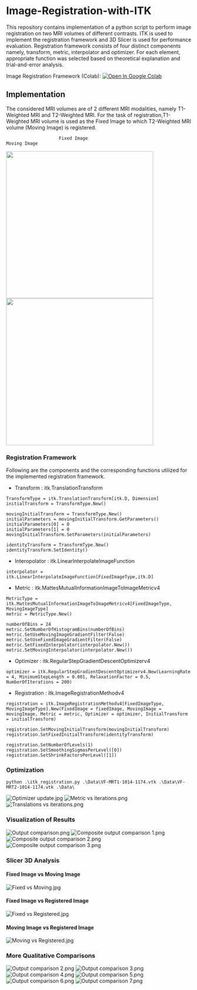 # Image-Registration-with-ITK
This repository contains implementation of a python script to perform image registration on two MRI volumes of different contrasts. ITK is used to implement the registration framework and 3D Slicer is used for performance evaluation. Registration framework consists of four distinct components namely, transform, metric, interpolator and optimizer. For each element, appropriate function was selected based on theoretical explanation and trial-and-error analysis.

Image Registration Framework (Colab): 
[![Open In Google Colab](https://colab.research.google.com/assets/colab-badge.svg)](https://colab.research.google.com/drive/1UJdb0eVk-lEVkqC6iriCei44O4tMYItt#scrollTo=6Pk4pRHRugXq)

## Implementation
The considered MRI volumes are of 2 different MRI modalities, namely T1-Weighted MRI and T2-Weighted MRI. For the task of registration,T1-Weighted MRI volume is used as the Fixed Image to which T2-Weighted MRI volume (Moving Image) is registered. 

                        Fixed Image                                     Moving Image

<img src="https://github.com/Vinith-Kugathasan/Image-Registration-with-ITK/blob/main/Images/fixed_image.gif" width="400"/> <img src="https://github.com/Vinith-Kugathasan/Image-Registration-with-ITK/blob/main/Images/moving_image.gif" width="400"/>

### Registration Framework
Following are the components and the corresponding functions utilized for the implemented registration framework.

- Transform : itk.TranslationTransform
```
TransformType = itk.TranslationTransform[itk.D, Dimension]
initialTransform = TransformType.New()

movingInitialTransform = TransformType.New()
initialParameters = movingInitialTransform.GetParameters()
initialParameters[0] = 0
initialParameters[1] = 0
movingInitialTransform.SetParameters(initialParameters)

identityTransform = TransformType.New()
identityTransform.SetIdentity()
```
- Interopolator : itk.LinearInterpolateImageFunction
```
interpolator = itk.LinearInterpolateImageFunction[FixedImageType,itk.D]
```
- Metric : itk.MattesMutualInformationImageToImageMetricv4
```
MetricType = itk.MattesMutualInformationImageToImageMetricv4[FixedImageType, MovingImageType]
metric = MetricType.New()

numberOfBins = 24
metric.SetNumberOfHistogramBins(numberOfBins)
metric.SetUseMovingImageGradientFilter(False)
metric.SetUseFixedImageGradientFilter(False)
metric.SetFixedInterpolator(interpolator.New())
metric.SetMovingInterpolator(interpolator.New())
```
- Optimizer : itk.RegularStepGradientDescentOptimizerv4
```
optimizer = itk.RegularStepGradientDescentOptimizerv4.New(LearningRate = 4, MinimumStepLength = 0.001, RelaxationFactor = 0.5, NumberOfIterations = 200)
```
- Registration : itk.ImageRegistrationMethodv4
```
registration = itk.ImageRegistrationMethodv4[FixedImageType, MovingImageType].New(FixedImage = fixedImage, MovingImage = movingImage, Metric = metric, Optimizer = optimizer, InitialTransform = initialTransform)

registration.SetMovingInitialTransform(movingInitialTransform)
registration.SetFixedInitialTransform(identityTransform)

registration.SetNumberOfLevels(1)
registration.SetSmoothingSigmasPerLevel([0])
registration.SetShrinkFactorsPerLevel([1])
```

### Optimization
```
python .\itk_registration.py .\Data\VF-MRT1-1014-1174.vtk .\Data\VF-MRT2-1014-1174.vtk .\Data\
```
![Optimizer update.jpg](Images/Optimizer_update.jpg)
![Metric vs iterations.png](Images/Metric_vs_iter.png)
![Translations vs iterations.png](Images/Translations_vs_iter.png)

### Visualization of Results
![Output comparison.png](Images/Output_comparison.png)
![Composite output comparison 1.png](Images/Composite_output_comparison_1.png)
![Composite output comparison 2.png](Images/Composite_output_comparison_2.png)
![Composite output comparison 3.png](Images/Composite_output_comparison_3.png)

### Slicer 3D Analysis
#### Fixed Image vs Moving Image
![Fixed vs Moving.jpg](Images/Fixed_vs_moving.jpg)
#### Fixed Image vs Registered Image
![Fixed vs Registered.jpg](Images/Fixed_vs_Registered.jpg)
#### Moving Image vs Registered Image
![Moving vs Registered.jpg](Images/Moving_vs_Registered.jpg)

### More Qualitative Comparisons
![Output comparison 2.png](Images/Output_comparison_2.png)
![Output comparison 3.png](Images/Output_comparison_3.png)
![Output comparison 4.png](Images/Output_comparison_4.png)
![Output comparison 5.png](Images/Output_comparison_5.png)
![Output comparison 6.png](Images/Output_comparison_6.png)
![Output comparison 7.png](Images/Output_comparison_7.png)
